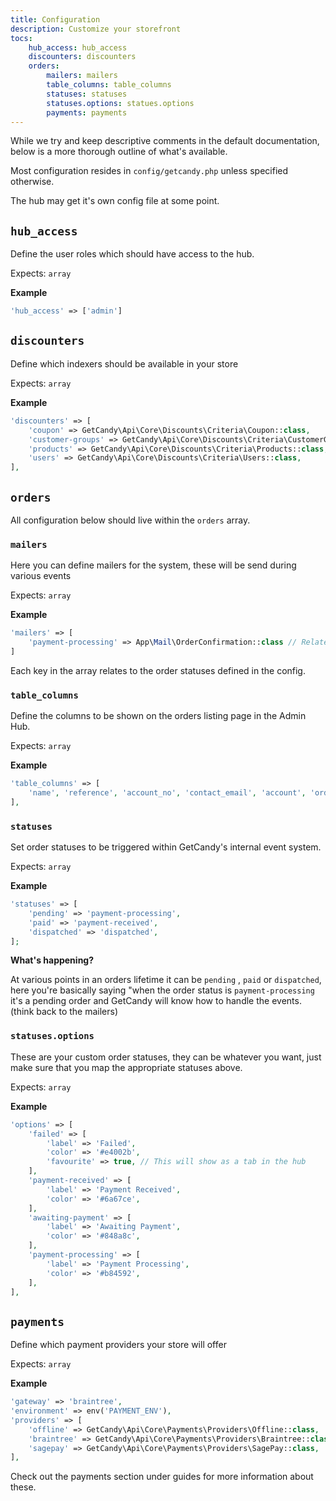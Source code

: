 ```yaml
---
title: Configuration
description: Customize your storefront
tocs:
    hub_access: hub_access
    discounters: discounters
    orders:
        mailers: mailers
        table_columns: table_columns
        statuses: statuses
        statuses.options: statues.options
        payments: payments
---
```


While we try and keep descriptive comments in the default documentation, below is a more thorough outline of what's available.

Most configuration resides in `config/getcandy.php` unless specified otherwise.

<alert-panel level="warning" class="my-4">
    <div slot="title">
        The hub may get it's own config file at some point.
    </div>
</alert-panel>

## `hub_access` <a name="hub_access"></a>

Define the user roles which should have access to the hub.

Expects: `array`

**Example**

```php
'hub_access' => ['admin']
```

## `discounters` <a name="discounters"></a>

Define which indexers should be available in your store

Expects: `array`

**Example**
```php
'discounters' => [
    'coupon' => GetCandy\Api\Core\Discounts\Criteria\Coupon::class,
    'customer-groups' => GetCandy\Api\Core\Discounts\Criteria\CustomerGroup::class,
    'products' => GetCandy\Api\Core\Discounts\Criteria\Products::class,
    'users' => GetCandy\Api\Core\Discounts\Criteria\Users::class,
],
```

## `orders` <a name="discounters"></a>

All configuration below should live within the `orders` array.

### `mailers` <a name="mailers"></a>

Here you can define mailers for the system, these will be send during various events

Expects: `array`

**Example**

```php
'mailers' => [
    'payment-processing' => App\Mail\OrderConfirmation::class // Relates to statuses
]
```

<alert-panel level="info">
    <div slot="title">
        Each key in the array relates to the order statuses defined in the config.
    </div>
</alert-panel>

### `table_columns` <a name="table_columns"></a>

Define the columns to be shown on the orders listing page in the Admin Hub.

Expects: `array`

**Example**
```php
'table_columns' => [
    'name', 'reference', 'account_no', 'contact_email', 'account', 'order_total', 'delivery_total', 'date',
],
```

### `statuses` <a name="statuses"></a>

Set order statuses to be triggered within GetCandy's internal event system.

Expects: `array`

**Example**

```php
'statuses' => [
    'pending' => 'payment-processing',
    'paid' => 'payment-received',
    'dispatched' => 'dispatched',
];
```

**What's happening?**

At various points in an orders lifetime it can be `pending` , `paid` or `dispatched`, here you're basically saying "when the order status is `payment-processing` it's a pending order and GetCandy will know how to handle the events. (think back to the mailers)

### `statuses.options` <a name="statuses.options"></a>

These are your custom order statuses, they can be whatever you want, just make
sure that you map the appropriate statuses above.

Expects: `array`

**Example**
```php
'options' => [
    'failed' => [
        'label' => 'Failed',
        'color' => '#e4002b',
        'favourite' => true, // This will show as a tab in the hub
    ],
    'payment-received' => [
        'label' => 'Payment Received',
        'color' => '#6a67ce',
    ],
    'awaiting-payment' => [
        'label' => 'Awaiting Payment',
        'color' => '#848a8c',
    ],
    'payment-processing' => [
        'label' => 'Payment Processing',
        'color' => '#b84592',
    ],
],
```

## `payments` <a name="payments"></a>

Define which payment providers your store will offer

Expects: `array`

**Example**

```php
'gateway' => 'braintree',
'environment' => env('PAYMENT_ENV'),
'providers' => [
    'offline' => GetCandy\Api\Core\Payments\Providers\Offline::class,
    'braintree' => GetCandy\Api\Core\Payments\Providers\Braintree::class,
    'sagepay' => GetCandy\Api\Core\Payments\Providers\SagePay::class,
],
```

<alert-panel level="info">
    <div slot="title">
        Check out the payments section under guides for more information about these.
    </div>
</alert-panel>
